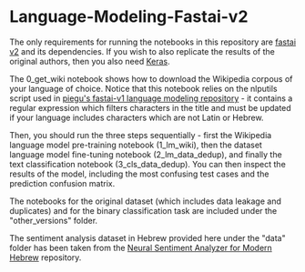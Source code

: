 # Language-Modeling-Fastai-v2

The only requirements for running the notebooks in this repository are [fastai v2](https://github.com/fastai/fastai2) and its dependencies. If you wish to also replicate the results of the original authors, then you also need [Keras](https://keras.io/).

The 0_get_wiki notebook shows how to download the Wikipedia corpous of your language of choice. Notice that this notebook relies on the nlputils script used in [piegu's fastai-v1 language modeling repository](https://github.com/piegu/language-models) - it contains a regular expression which filters characters in the title and must be updated if your language includes characters which are not Latin or Hebrew.

Then, you should run the three steps sequentially - first the Wikipedia language model pre-training notebook (1_lm_wiki), then the dataset language model fine-tuning notebook (2_lm_data_dedup), and finally the text classification notebook (3_cls_data_dedup). You can then inspect the results of the model, including the most confusing test cases and the prediction confusion matrix.

The notebooks for the original dataset (which includes data leakage and duplicates) and for the binary classification task are included under the "other_versions" folder.

The sentiment analysis dataset in Hebrew provided here under the "data" folder has been taken from the [Neural Sentiment Analyzer for Modern Hebrew](https://github.com/omilab/Neural-Sentiment-Analyzer-for-Modern-Hebrew) repository.
